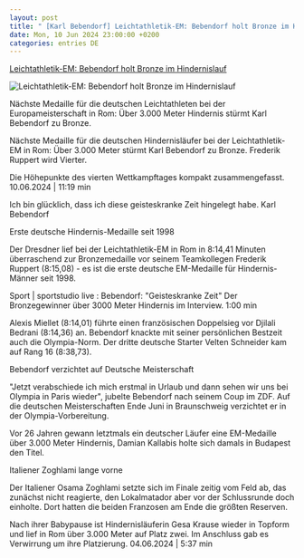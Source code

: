 ```yaml
---
layout: post
title: " [Karl Bebendorf] Leichtathletik-EM: Bebendorf holt Bronze im Hindernislauf"
date: Mon, 10 Jun 2024 23:00:00 +0200
categories: entries DE
---
```

[Leichtathletik-EM: Bebendorf holt Bronze im Hindernislauf](https://www.zdf.de/nachrichten/sport/leichtathletik-em-2024-3000-meter-hindernis-bebendorf-bronze-100.html)

![Leichtathletik-EM: Bebendorf holt Bronze im Hindernislauf](https://www.zdf.de/assets/leichtathletik-em-116~1280x720?cb=1718051750772)

Nächste Medaille für die deutschen Leichtathleten bei der Europameisterschaft in Rom: Über 3.000 Meter Hindernis stürmt Karl Bebendorf zu Bronze.

Nächste Medaille für die deutschen Hindernisläufer bei der Leichtathletik-EM in Rom: Über 3.000 Meter stürmt Karl Bebendorf zu Bronze. Frederik Ruppert wird Vierter.

Die Höhepunkte des vierten Wettkampftages kompakt zusammengefasst. 10.06.2024 | 11:19 min

Ich bin glücklich, dass ich diese geisteskranke Zeit hingelegt habe. Karl Bebendorf

Erste deutsche Hindernis-Medaille seit 1998

Der Dresdner lief bei der Leichtathletik-EM in Rom in 8:14,41 Minuten überraschend zur Bronzemedaille vor seinem Teamkollegen Frederik Ruppert (8:15,08) - es ist die erste deutsche EM-Medaille für Hindernis-Männer seit 1998.

Sport | sportstudio live : Bebendorf: "Geisteskranke Zeit" Der Bronzegewinner über 3000 Meter Hindernis im Interview. 1:00 min

Alexis Miellet (8:14,01) führte einen französischen Doppelsieg vor Djilali Bedrani (8:14,36) an. Bebendorf knackte mit seiner persönlichen Bestzeit auch die Olympia-Norm. Der dritte deutsche Starter Velten Schneider kam auf Rang 16 (8:38,73).

Bebendorf verzichtet auf Deutsche Meisterschaft

"Jetzt verabschiede ich mich erstmal in Urlaub und dann sehen wir uns bei Olympia in Paris wieder", jubelte Bebendorf nach seinem Coup im ZDF. Auf die deutschen Meisterschaften Ende Juni in Braunschweig verzichtet er in der Olympia-Vorbereitung.

Vor 26 Jahren gewann letztmals ein deutscher Läufer eine EM-Medaille über 3.000 Meter Hindernis, Damian Kallabis holte sich damals in Budapest den Titel.

Italiener Zoghlami lange vorne

Der Italiener Osama Zoghlami setzte sich im Finale zeitig vom Feld ab, das zunächst nicht reagierte, den Lokalmatador aber vor der Schlussrunde doch einholte. Dort hatten die beiden Franzosen am Ende die größten Reserven.

Nach ihrer Babypause ist Hindernisläuferin Gesa Krause wieder in Topform und lief in Rom über 3.000 Meter auf Platz zwei. Im Anschluss gab es Verwirrung um ihre Platzierung. 04.06.2024 | 5:37 min

